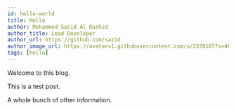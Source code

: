 ```yaml
---
id: hello-world
title: Hello
author: Mohammed Sazid Al Rashid
author_title: Lead Developer
author_url: https://github.com/sazid
author_image_url: https://avatars1.githubusercontent.com/u/2370167?s=460&v=4
tags: [hello]
---
```


Welcome to this blog. 

<!--truncate-->

This is a test post.

A whole bunch of other information.
